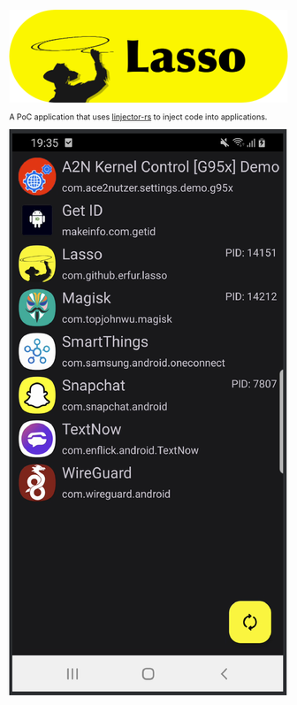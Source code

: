![img](assets/banner.png)

A PoC application that uses [linjector-rs](https://github.com/erfur/linjector-rs) to inject code into applications.

![](assets/ui.png)